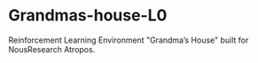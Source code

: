 # Grandmas-house-L0
Reinforcement Learning Environment "Grandma’s House" built for NousResearch Atropos.
